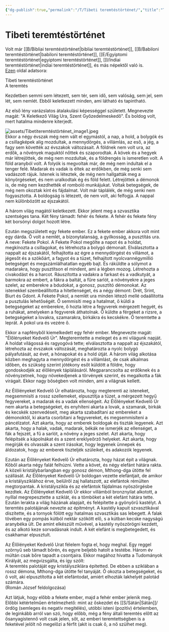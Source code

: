 ```yaml
---
{"dg-publish":true,"permalink":"/T/Tibeti teremtéstörténet/","title":"Tibeti teremtéstörténet","created":"2024-05-03T12:14","updated":"2024-10-26T00:38"}
---
```



# Tibeti teremtéstörténet

Volt már [[B/Bibliai teremtéstörténet\|bibliai teremtéstörténet]], [[B/Babiloni teremtéstörténet\|babiloni teremtéstörténet]], [[E/Egyiptomi teremtéstörténet\|egyiptomi teremtéstörténet]], [[I/Indiai teremtéstörténet\|indiai teremtéstörténet]], és más népektől való is.  
[Ezen](https://sites.google.com/site/okoriidovonal/teremtestoertenetek/tibeti-teremtestoertenet) oldal adatsora:  

Tibeti teremtéstörténet  
A teremtés  

Kezdetben semmi sem létezett, sem tér, sem idő, sem valóság, sem jel, sem lét, sem nemlét. Ebből keletkezett minden, ami látható és tapintható.  

Az első lény varázslatos átalakulási képességgel született. Megnevezte magát: "A Keletkező Világ Ura, Szent Győzedelmeskedő". És boldog volt, mert hatalma mindenre kiterjedt.  

![assets/Tibetiteremtéstörténet_image1.jpeg](/img/user/T/assets/Tibetiteremt%C3%A9st%C3%B6rt%C3%A9net_image1.jpeg)  
Ekkor a négy évszak még nem vált el egymástól, a nap, a hold, a bolygók és a csillagképek alig mozdultak, a mennydörgés, a villámlás, az eső, a jég, a fagy sem követték az évszakok változásait. A földnek nem volt ura, az erdők, a növények maguktól nőttek és szaporodtak. A kövek és a hegyek már létrejöttek, de még nem mozdultak, és a földrengés is ismeretlen volt. A föld aranyból volt. A folyók is megvoltak már, de még nem indultak el a tenger felé. Madarak és vadak is éltek az erdőkben, de még senki sem vadászott rájuk. Istenek is léteztek, de még nem hallgatták meg a könyörgéseket, és nem uralkodtak ég és föld felett. Létrejöttek a démonok is, de még nem kezdhették el romboló munkájukat. Voltak betegségek, de még nem okoztak kínt és fájdalmat. Volt már táplálék, de még senki nem fogyasztotta. A boldogság is létezett, de nem volt, aki felfogja. A nappal nem különbözött az éjszakától.  

A három világ magától keletkezett. Ekkor jelent meg a szvasztika szentséges tana. Két fény támadt: fehér és fekete. A fehér és fekete fény két borsónyi dolgot hozott létre.  

Ezután megszületett egy fekete ember. Ez a fekete ember akkora volt mint egy dárda. Ő volt a nemlét, a bizonytalanság, a gyilkosság, a pusztítás ura. A neve: Fekete Pokol. A Fekete Pokol megölte a napot és a holdat, megkínozta a csillagokat, és létrehozta a bolygó démonait. Elválasztotta a nappalt az éjszakától, felhajította az égre a mennydörgést és villámot, a jégesőt és a szökőárt, a fagyot és a tüzet, felhajított nyolcvannégymillió betegséget és megszámlálhatatlan egyéb bajt. És ráküldte a sólymot a madarakra, hogy pusztítson el mindent, ami a légben mozog. Létrehozta a civakodást és a harcot. Ráuszította a vadakra a farkast és a vadkutyát, a barmokra az embert, a fákra a baltát, a fűre sarlót, a növényekre a jeges szelet, az emberekre a bdudokat, a gonosz, pusztító démonokat. Az istenekkel szembeállította a hitetlenséget, és a négy démont: Drét, Srint, Biurt és Gdont. A Fekete Pokol, a nemlét ura minden létező mellé odaállította a pusztulás lehetőségét. Ő semmisíti meg a hatalmat, ő küldi a betegségeket az emberekre, ő hozta létre a fegyverek mérgezett hegyét, és a ruhákat, amelyeken a fegyverek áthatolnak. Ő küldte a férgeket a rizsre, a betegségeket a lovakra, szamarakra, birkákra és kecskékre. Ő teremtette a leprát. A pokol ura és vezére ő.  

Ekkor a napfényből kiemelkedett egy fehér ember. Megnevezte magát: "Élőlényeket Kedvelő Úr". Megteremtette a meleget és a mi világunk napját. A holdat világossá és ragyogóvá tette; elválasztotta a nappalt az éjszakától, létrehozta az évszakok változását, meghatározta a nyolc bolygó pályafutását, az évet, a hónapokat és a hold útját. A három világ alkotása közben meghagyta a mennydörgést és a villámlást, de csak alkalmas időben, és szükség szerint jótékony esőt küldött a földre, hogy gondoskodjék az élőlények táplálásáról. Megparancsolta az erdőknek és a növényzetnek, hogy növekedjenek a törvények szerint, és megalkotta a fák virágait. Ekkor nagy bőségben volt minden, ami a világnak kellett.  

Az Élőlényeket Kedvelő Úr elhatározta, hogy megteremti az isteneket, megsemmisíti a rossz szellemeket, elpusztítja a tüzet, a mérgezett hegyű fegyvereket, a madarak és a vadak ellenségeit. Az Élőlényeket Kedvelő Úr nem akarta a betegségeket, és enyhíteni akarta a lovak, a szamarak, birkák és kecskék szenvedéseit, meg akarta szabadítani az embereket a démonoktól, ki akarta csorbítani a fegyvereket, és megsemmisíteni a páncélzatot. Azt akarta, hogy az emberek boldogak és tiszták legyenek. Azt akarta, hogy a halak, vadak, madarak, békák ne ismerjék az ellenséget, a fák a fejszét, a fű a sarlót, a növény a jeges szelet. Azt akarta, hogy felépítsék a kápolnákat és a szent ereklyeőrző helyeket. Azt akarta, hogy megírják és olvassák a szent írásokat, hogy legyenek ünnepek és áldozatok, hogy az emberek tiszteljék szüleiket, és adakozók legyenek.  

Ezután az Élőlényeket Kedvelő Úr elhatározta, hogy házat épít a világnak. Kőből akarta négy falát felhúzni. Vette a követ, és négy elefánt hátára rakta. A közeli kristálybarlangban egy gonosz démon, Mthong-dga ütötte fel szállását. Az Élőlényeket Kedvelő Úr boldogan vezette elefántjait, de amikor a kristálysziklához érve, belülről zaj hallatszott, az elefántok rémülten megtorpantak. A kristályszikla és az elefántok fájdalmas nyöszörgésbe kezdtek. Az Élőlényeket Kedvelő Úr ekkor villámból bronznyilat alkotott, a nyíllal megrepesztette a sziklát, és a tömböket a két elefánt hátára tette. Ezután lerakta a világ házának alapjait, és felépítette a gyönyörű kastélyt. A teremtés palotájának nevezte az építményt. A kastély kapuit szvasztikával díszítette, és a tornyok fölött egy hatalmas szvasztikás sas lebegett. A falak tövében egy pompás kútból nektár szökött elő, s a kútban kecske nagyságú aranybéka ült. De amint elkészült művével, a kastély nyöszörögni kezdett, és az alkotó keze sorvadásnak indult. A két elefánt is megbetegedett, és csakhamar elpusztult.  

Az Élőlényeket Kedvelő Urat félelem fogta el, hogy meghal. Egy reggel szörnyű seb támadt bőrén, és egyre beljebb hatolt a testébe. Három év múltán csak bőre tapadt a csontjaira. Ekkor magához hívatta a Tudományok Királyát, az megvizsgálta, és így szólt:  
A teremtés palotáját egy kristálysziklára építetted. De ebben a sziklában a rossz démona, Mthong-dga ütötte fel tanyáját. Ő okozta a betegségeket, és ő volt, aki elpusztította a két elefántodat, amiért elhozták lakhelyét palotád számára.  
(Román József feldolgozása)  

Azt látjuk, hogy előbb a fekete ember, majd a fehér ember jelenik meg. Előbbi kétértelműen értelmezhető: mint az őskezdet és [[S/Sátán\|Sátán]]/ördög (semleges és negatív megítélés), utóbbi isteni (pozitív) értelemben, de leginkább arról van szó, hogy előbb, még a fény általi teremtés előtt az ősanyagistennő volt csak jelen, sőt, az emberi teremtettségben is a feketével jelölt nő megelőzi a férfit (akit is csak ő, a nő szülhet meg).  